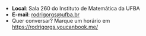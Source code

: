 - **Local**: Sala 260 do Instituto de Matemática da UFBA
- **E-mail**: rodrigorgs@ufba.br
- Quer conversar? Marque um horário em <https://rodrigorgs.youcanbook.me/>
